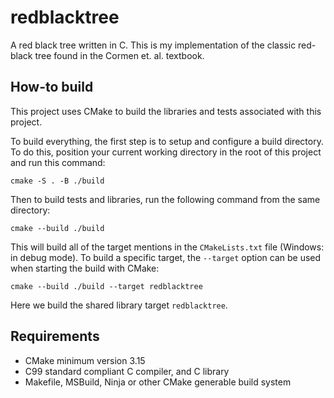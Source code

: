 # redblacktree
A red black tree written in C. This is my implementation of the classic red-black tree found in the Cormen et. al. textbook.

## How-to build

This project uses CMake to build the libraries and tests associated with this project.

To build everything, the first step is to setup and configure a build directory. To do this,
position your current working directory in the root of this project and run this command:
```
cmake -S . -B ./build
```
Then to build tests and libraries, run the following command from the same directory:
```
cmake --build ./build
```
This will build all of the target mentions in the `CMakeLists.txt` file (Windows: in debug mode).
To build a specific target, the `--target` option can be used when starting the build with CMake:
```
cmake --build ./build --target redblacktree
```
Here we build the shared library target `redblacktree`.

## Requirements

 - CMake minimum version 3.15
 - C99 standard compliant C compiler, and C library
 - Makefile, MSBuild, Ninja or other CMake generable build system